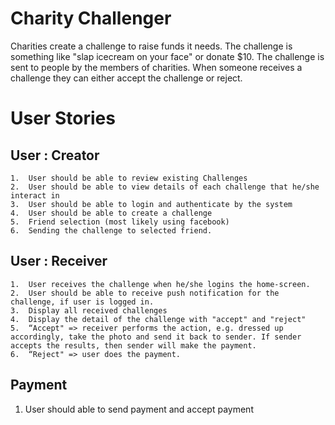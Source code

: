 Charity Challenger
===================

Charities create a challenge to raise funds it needs. The challenge is something like "slap icecream on your face" or donate $10. The challenge is sent to people by the members of charities. When someone receives a challenge they can either accept the challenge or reject.


# User Stories

## User : Creator

	1.	User should be able to review existing Challenges
	2.	User should be able to view details of each challenge that he/she interact in
	3.	User should be able to login and authenticate by the system
	4.	User should be able to create a challenge
	5.	Friend selection (most likely using facebook)
	6.	Sending the challenge to selected friend.

## User : Receiver

	1.	User receives the challenge when he/she logins the home-screen.
	2.	User should be able to receive push notification for the challenge, if user is logged in.
	3.	Display all received challenges
	4.	Display the detail of the challenge with "accept" and "reject" 
	5.	“Accept" => receiver performs the action, e.g. dressed up accordingly, take the photo and send it back to sender. If sender accepts the results, then sender will make the payment. 
	6.	“Reject" => user does the payment. 


## Payment
1. User should able to send payment and accept payment 

